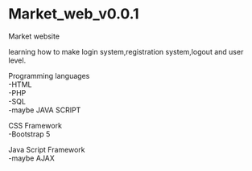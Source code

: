 # Market_web_v0.0.1
 Market website

 learning how to make login system,registration system,logout and user level.

 Programming languages<br>
 -HTML<br>
 -PHP<br>
 -SQL<br>
 -maybe JAVA SCRIPT<br>

 CSS Framework<br>
 -Bootstrap 5<br>
 
 Java Script Framework<br>
 -maybe AJAX<br>
